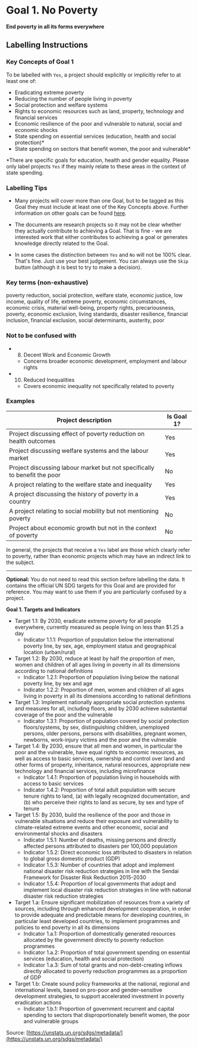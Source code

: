 # Goal 1. No Poverty
**End poverty in all its forms everywhere**

## Labelling Instructions

### Key Concepts of Goal 1

To be labelled with `Yes`, a project should explicitly or implicitly refer to at least one of:

- Eradicating extreme poverty
- Reducing the number of people living in poverty
- Social protection and welfare systems
- Rights to economic resources such as land, property, technology and financial services
- Economic resilience of the poor and vulnerable to natural, social and economic shocks
- State spending on essential services (education, health and social protection)*
- State spending on sectors that benefit women, the poor and vulnerable*

*There are specific goals for education, health and gender equality. Please only label projects `Yes` if they mainly relate to these areas in the context of state spending.

### Labelling Tips

* Many projects will cover more than one Goal, but to be tagged as this Goal they must include at least one of the Key Concepts above. Further information on other goals can be found [here](https://unstats.un.org/sdgs/metadata/).

* The documents are research projects so it may not be clear whether they actually contribute to achieving a Goal. That is fine - we are interested work that either contributes to achieving a goal or generates knowledge directly related to the Goal.

* In some cases the distinction between `Yes` and `No` will not be 100% clear. That's fine. Just use your best judgement. You can always use the `Skip` button (although it is best to try to make a decision).


### Key terms (non-exhaustive)
poverty reduction, social protection, welfare state, economic justice, low income, quality of life, extreme poverty, economic circumstances, economic crisis, material well-being, property rights, precariousness, poverty, economic exclusion, living standards, disaster resilience, financial inclusion, financial exclusion, social determinants, austerity, poor

### Not to be confused with

- 8. Decent Work and Economic Growth
	- Concerns broader economic development, employment and labour rights
- 10. Reduced Inequalities
	- Covers economic inequality not specifically related to poverty

### Examples

| Project description                                                | Is Goal 1? |
|--------------------------------------------------------------------|------------|
| Project discussing effect of poverty reduction on health outcomes  | Yes        |
| Project discussing welfare systems and the labour market           | Yes        |
| Project discussing labour market but not specifically to benefit the poor           | No        |
| A project relating to the welfare state and inequality             | Yes        |
| A project discussing the history of poverty in a country           | Yes        |
| A project relating to social mobility but not mentioning poverty | No         |
| Project about economic growth but not in the context of poverty    | No         |

In general, the projects that receive a `Yes` label are those which clearly refer to poverty, rather than economic projects which may have an indirect link to the subject.

---

**Optional:** You do not need to read this section before labelling the data. It contains the official UN SDG targets for this Goal and are provided for reference. You may want to use them if you are particularly confused by a project.


**Goal 1. Targets and Indicators**

- Target 1.1: By 2030, eradicate extreme poverty for all people everywhere, currently measured as people living on less than $1.25 a day
  - Indicator 1.1.1: Proportion of population below the international poverty line, by sex, age, employment status and geographical location (urban/rural)
- Target 1.2: By 2030, reduce at least by half the proportion of men, women and children of all ages living in poverty in all its dimensions according to national definitions
  - Indicator 1.2.1: Proportion of population living below the national poverty line, by sex and age
  - Indicator 1.2.2: Proportion of men, women and children of all ages living in poverty in all its dimensions according to national definitions
- Target 1.3: Implement nationally appropriate social protection systems and measures for all, including floors, and by 2030 achieve substantial coverage of the poor and the vulnerable
  - Indicator 1.3.1: Proportion of population covered by social protection floors/systems, by sex, distinguishing children, unemployed persons, older persons, persons with disabilities, pregnant women, newborns, work-injury victims and the poor and the vulnerable
- Target 1.4: By 2030, ensure that all men and women, in particular the poor and the vulnerable, have equal rights to economic resources, as well as access to basic services, ownership and control over land and other forms of property, inheritance, natural resources, appropriate new technology and financial services, including microfinance
  - Indicator 1.4.1: Proportion of population living in households with access to basic services
  - Indicator 1.4.2: Proportion of total adult population with secure tenure rights to land, (a) with legally recognized documentation, and (b) who perceive their rights to land as secure, by sex and type of tenure
- Target 1.5: By 2030, build the resilience of the poor and those in vulnerable situations and reduce their exposure and vulnerability to climate-related extreme events and other economic, social and environmental shocks and disasters
  - Indicator 1.5.1: Number of deaths, missing persons and directly affected persons attributed to disasters per 100,000 population
  - Indicator 1.5.2: Direct economic loss attributed to disasters in relation to global gross domestic product (GDP)
  - Indicator 1.5.3: Number of countries that adopt and implement national disaster risk reduction strategies in line with the Sendai Framework for Disaster Risk Reduction 2015-2030
  - Indicator 1.5.4: Proportion of local governments that adopt and implement local disaster risk reduction strategies in line with national disaster risk reduction strategies
- Target 1.a: Ensure significant mobilization of resources from a variety of sources, including through enhanced development cooperation, in order to provide adequate and predictable means for developing countries, in particular least developed countries, to implement programmes and policies to end poverty in all its dimensions
  - Indicator 1.a.1: Proportion of domestically generated resources allocated by the government directly to poverty reduction programmes
  - Indicator 1.a.2: Proportion of total government spending on essential services (education, health and social protection)
  - Indicator 1.a.3: Sum of total grants and non-debt-creating inflows directly allocated to poverty reduction programmes as a proportion of GDP
- Target 1.b: Create sound policy frameworks at the national, regional and international levels, based on pro-poor and gender-sensitive development strategies, to support accelerated investment in poverty eradication actions
  - Indicator 1.b.1: Proportion of government recurrent and capital spending to sectors that disproportionately benefit women, the poor and vulnerable groups

Source: [https://unstats.un.org/sdgs/metadata/](https://unstats.un.org/sdgs/metadata/)